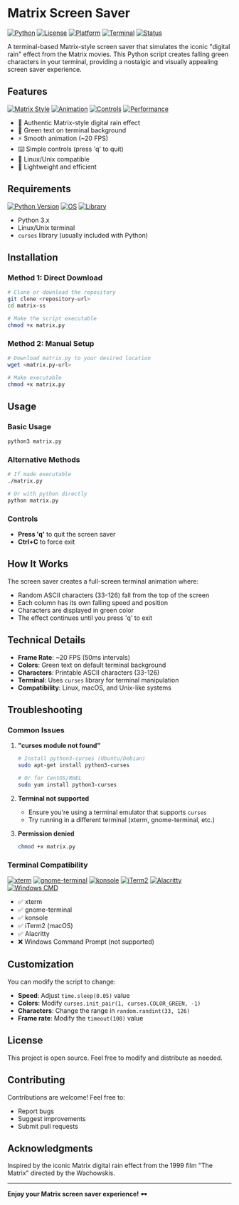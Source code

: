 # Matrix Screen Saver

[![Python](https://img.shields.io/badge/Python-3.x-blue.svg)](https://www.python.org/)
[![License](https://img.shields.io/badge/License-Open%20Source-green.svg)](LICENSE)
[![Platform](https://img.shields.io/badge/Platform-Linux%20%7C%20Unix%20%7C%20macOS-lightgrey.svg)](https://www.linux.org/)
[![Terminal](https://img.shields.io/badge/Terminal-curses%20compatible-orange.svg)](https://docs.python.org/3/library/curses.html)
[![Status](https://img.shields.io/badge/Status-Stable-brightgreen.svg)](https://github.com/yourusername/matrix-ss)

A terminal-based Matrix-style screen saver that simulates the iconic "digital rain" effect from the Matrix movies. This Python script creates falling green characters in your terminal, providing a nostalgic and visually appealing screen saver experience.

## Features

[![Matrix Style](https://img.shields.io/badge/Matrix%20Style-Authentic%20Digital%20Rain-brightgreen.svg)](https://en.wikipedia.org/wiki/The_Matrix)
[![Animation](https://img.shields.io/badge/Animation-20%20FPS-blue.svg)](https://en.wikipedia.org/wiki/Frame_rate)
[![Controls](https://img.shields.io/badge/Controls-Simple%20%28q%20to%20quit%29-orange.svg)](README.md#controls)
[![Performance](https://img.shields.io/badge/Performance-Lightweight%20%26%20Efficient-green.svg)](README.md#technical-details)

- 🌟 Authentic Matrix-style digital rain effect
- 🎨 Green text on terminal background
- ⚡ Smooth animation (~20 FPS)
- ⌨️ Simple controls (press 'q' to quit)
- 🐧 Linux/Unix compatible
- 🎯 Lightweight and efficient

## Requirements

[![Python Version](https://img.shields.io/badge/Python-3.x+-blue.svg)](https://www.python.org/downloads/)
[![OS](https://img.shields.io/badge/OS-Linux%20%7C%20Unix%20%7C%20macOS-lightgrey.svg)](https://www.linux.org/)
[![Library](https://img.shields.io/badge/Library-curses-orange.svg)](https://docs.python.org/3/library/curses.html)

- Python 3.x
- Linux/Unix terminal
- `curses` library (usually included with Python)

## Installation

### Method 1: Direct Download
```bash
# Clone or download the repository
git clone <repository-url>
cd matrix-ss

# Make the script executable
chmod +x matrix.py
```

### Method 2: Manual Setup
```bash
# Download matrix.py to your desired location
wget <matrix.py-url>

# Make executable
chmod +x matrix.py
```

## Usage

### Basic Usage
```bash
python3 matrix.py
```

### Alternative Methods
```bash
# If made executable
./matrix.py

# Or with python directly
python matrix.py
```

### Controls
- **Press 'q'** to quit the screen saver
- **Ctrl+C** to force exit

## How It Works

The screen saver creates a full-screen terminal animation where:
- Random ASCII characters (33-126) fall from the top of the screen
- Each column has its own falling speed and position
- Characters are displayed in green color
- The effect continues until you press 'q' to exit

## Technical Details

- **Frame Rate**: ~20 FPS (50ms intervals)
- **Colors**: Green text on default terminal background
- **Characters**: Printable ASCII characters (33-126)
- **Terminal**: Uses `curses` library for terminal manipulation
- **Compatibility**: Linux, macOS, and Unix-like systems

## Troubleshooting

### Common Issues

1. **"curses module not found"**
   ```bash
   # Install python3-curses (Ubuntu/Debian)
   sudo apt-get install python3-curses
   
   # Or for CentOS/RHEL
   sudo yum install python3-curses
   ```

2. **Terminal not supported**
   - Ensure you're using a terminal emulator that supports `curses`
   - Try running in a different terminal (xterm, gnome-terminal, etc.)

3. **Permission denied**
   ```bash
   chmod +x matrix.py
   ```

### Terminal Compatibility

[![xterm](https://img.shields.io/badge/xterm-Supported-brightgreen.svg)](https://invisible-island.net/xterm/)
[![gnome-terminal](https://img.shields.io/badge/gnome--terminal-Supported-brightgreen.svg)](https://help.gnome.org/users/gnome-terminal/)
[![konsole](https://img.shields.io/badge/konsole-Supported-brightgreen.svg)](https://konsole.kde.org/)
[![iTerm2](https://img.shields.io/badge/iTerm2-Supported-brightgreen.svg)](https://iterm2.com/)
[![Alacritty](https://img.shields.io/badge/Alacritty-Supported-brightgreen.svg)](https://alacritty.org/)
[![Windows CMD](https://img.shields.io/badge/Windows%20CMD-Not%20Supported-red.svg)](https://docs.microsoft.com/en-us/windows-server/administration/windows-commands/cmd)

- ✅ xterm
- ✅ gnome-terminal
- ✅ konsole
- ✅ iTerm2 (macOS)
- ✅ Alacritty
- ❌ Windows Command Prompt (not supported)

## Customization

You can modify the script to change:
- **Speed**: Adjust `time.sleep(0.05)` value
- **Colors**: Modify `curses.init_pair(1, curses.COLOR_GREEN, -1)`
- **Characters**: Change the range in `random.randint(33, 126)`
- **Frame rate**: Modify the `timeout(100)` value

## License

This project is open source. Feel free to modify and distribute as needed.

## Contributing

Contributions are welcome! Feel free to:
- Report bugs
- Suggest improvements
- Submit pull requests

## Acknowledgments

Inspired by the iconic Matrix digital rain effect from the 1999 film "The Matrix" directed by the Wachowskis.

---

**Enjoy your Matrix screen saver experience!** 🕶️ 